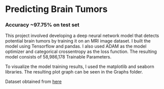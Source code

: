 # Predicting Brain Tumors

### Accuracy ~97.75% on test set

This project involved developing a deep neural network model that detects potential brain tumors by training it on an MRI image dataset. I built the model using Tensorflow and pandas. I also used ADAM as the model optimizer and categorical crossentropy as the loss function. The resulting model consists of 58,986,178 Trainable Parameters. 

To visualize the model training results, I used the matplotlib and seaborn libraries. The resulting plot graph can be seen in the Graphs folder.

Dataset obtained from [here](https://www.kaggle.com/datasets/preetviradiya/brian-tumor-dataset)